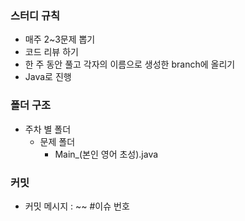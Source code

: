 ### 스터디 규칙

- 매주 2~3문제 뽑기
- 코드 리뷰 하기
- 한 주 동안 풀고 각자의 이름으로 생성한 branch에 올리기
- Java로 진행

### 폴더 구조

- 주차 별 폴더
  - 문제 폴더
    - Main\_(본인 영어 초성).java

### 커밋

- 커밋 메시지 : ~~ #이슈 번호
